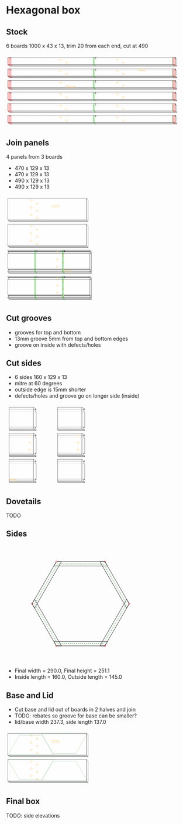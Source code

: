 # Hexagonal box
## Stock
6 boards 1000 x 43 x 13, trim 20 from each end, cut at 490

<svg width="1100" viewBox="0 0 1100 437.19238815542514" xmlns="http://www.w3.org/2000/svg">
<polygon fill="none" stroke-width="1" stroke-dasharray="2" stroke="gray" points="19.19238815542512,29.192388155425117 1019.1923881554251,29.192388155425117 1010.0,20.0 10.0,20.0" />
<polygon fill="none" stroke-width="1" stroke-dasharray="2" stroke="gray" points="19.19238815542512,29.192388155425117 19.19238815542512,72.19238815542512 1019.1923881554251,72.19238815542512 1019.1923881554251,29.192388155425117" />
<polygon fill="none" stroke-width="1" stroke-dasharray="2" stroke="gray" points="10.0,20.0 10.0,63.0 19.19238815542512,72.19238815542512 19.19238815542512,29.192388155425117" />
<polygon fill="rgba(192,192,192,0.75)" stroke-width="1" stroke-dasharray="" stroke="black" points="10.0,63.0 1010.0,63.0 1019.1923881554251,72.19238815542512 19.19238815542512,72.19238815542512" />
<polygon fill="rgba(255,255,255,0.75)" stroke-width="1" stroke-dasharray="" stroke="black" points="1019.1923881554251,29.192388155425117 1019.1923881554251,72.19238815542512 1010.0,63.0 1010.0,20.0" />
<polygon fill="rgba(255,255,255,0.75)" stroke-width="1" stroke-dasharray="" stroke="black" points="10.0,20.0 1010.0,20.0 1010.0,63.0 10.0,63.0" />
<circle cx="325" cy="32" r="5" stroke="orange" fill="white" stroke-width="1" />
<circle cx="360" cy="51" r="5" stroke="orange" fill="white" stroke-width="1" />
<circle cx="665" cy="32" r="5" stroke="orange" fill="white" stroke-width="1" />
<circle cx="700" cy="51" r="5" stroke="orange" fill="white" stroke-width="1" />
<polygon fill="rgba(255,0,0,0.25)" stroke-width="1" stroke-dasharray="" stroke="rgba(255,0,0,0.25)" points="10.0,20.0 31.0,20.0 31.0,63.0 40.19238815542512,72.19238815542512 19.19238815542512,72.19238815542512 10.0,63.0" />
<text style="" text-anchor="left" x="20" y="30" fill="black">1</text>
<polygon fill="rgba(0,255,0,0.25)" stroke-width="1" stroke-dasharray="" stroke="green" points="520.0,20.0 526.0,20.0 526.0,63.0 535.1923881554251,72.19238815542512 529.1923881554251,72.19238815542512 520.0,63.0" />
<text style="" text-anchor="left" x="530" y="30" fill="black">2</text>
<polygon fill="rgba(0,255,0,0.25)" stroke-width="1" stroke-dasharray="" stroke="green" points="995.0,20.0 996.0,20.0 996.0,63.0 1005.1923881554251,72.19238815542512 1004.1923881554251,72.19238815542512 995.0,63.0" />
<text style="" text-anchor="left" x="1005" y="30" fill="black">3</text>
<polygon fill="rgba(255,0,0,0.25)" stroke-width="1" stroke-dasharray="" stroke="rgba(255,0,0,0.25)" points="995.0,20.0 1011.0,20.0 1011.0,63.0 1020.1923881554251,72.19238815542512 1004.1923881554251,72.19238815542512 995.0,63.0" />
<polygon fill="none" stroke-width="1" stroke-dasharray="2" stroke="gray" points="19.19238815542512,98.19238815542512 1019.1923881554251,98.19238815542512 1010.0,89.0 10.0,89.0" />
<polygon fill="none" stroke-width="1" stroke-dasharray="2" stroke="gray" points="19.19238815542512,98.19238815542512 19.19238815542512,141.1923881554251 1019.1923881554251,141.1923881554251 1019.1923881554251,98.19238815542512" />
<polygon fill="none" stroke-width="1" stroke-dasharray="2" stroke="gray" points="10.0,89.0 10.0,132.0 19.19238815542512,141.1923881554251 19.19238815542512,98.19238815542512" />
<polygon fill="rgba(192,192,192,0.75)" stroke-width="1" stroke-dasharray="" stroke="black" points="10.0,132.0 1010.0,132.0 1019.1923881554251,141.1923881554251 19.19238815542512,141.1923881554251" />
<polygon fill="rgba(255,255,255,0.75)" stroke-width="1" stroke-dasharray="" stroke="black" points="1019.1923881554251,98.19238815542512 1019.1923881554251,141.1923881554251 1010.0,132.0 1010.0,89.0" />
<polygon fill="rgba(255,255,255,0.75)" stroke-width="1" stroke-dasharray="" stroke="black" points="10.0,89.0 1010.0,89.0 1010.0,132.0 10.0,132.0" />
<rect x="790" y="89" width="40" height="10" style="fill: none; stroke: orange; stroke-width: 1;" />
<circle cx="325" cy="101" r="5" stroke="orange" fill="white" stroke-width="1" />
<circle cx="360" cy="120" r="5" stroke="orange" fill="white" stroke-width="1" />
<circle cx="665" cy="101" r="5" stroke="orange" fill="white" stroke-width="1" />
<circle cx="700" cy="120" r="5" stroke="orange" fill="white" stroke-width="1" />
<polygon fill="rgba(255,0,0,0.25)" stroke-width="1" stroke-dasharray="" stroke="rgba(255,0,0,0.25)" points="10.0,89.0 31.0,89.0 31.0,132.0 40.19238815542512,141.1923881554251 19.19238815542512,141.1923881554251 10.0,132.0" />
<text style="" text-anchor="left" x="20" y="99" fill="black">1</text>
<polygon fill="rgba(0,255,0,0.25)" stroke-width="1" stroke-dasharray="" stroke="green" points="520.0,89.0 526.0,89.0 526.0,132.0 535.1923881554251,141.1923881554251 529.1923881554251,141.1923881554251 520.0,132.0" />
<text style="" text-anchor="left" x="530" y="99" fill="black">2</text>
<polygon fill="rgba(0,255,0,0.25)" stroke-width="1" stroke-dasharray="" stroke="green" points="995.0,89.0 996.0,89.0 996.0,132.0 1005.1923881554251,141.1923881554251 1004.1923881554251,141.1923881554251 995.0,132.0" />
<text style="" text-anchor="left" x="1005" y="99" fill="black">3</text>
<polygon fill="rgba(255,0,0,0.25)" stroke-width="1" stroke-dasharray="" stroke="rgba(255,0,0,0.25)" points="995.0,89.0 1011.0,89.0 1011.0,132.0 1020.1923881554251,141.1923881554251 1004.1923881554251,141.1923881554251 995.0,132.0" />
<polygon fill="none" stroke-width="1" stroke-dasharray="2" stroke="gray" points="19.19238815542512,167.1923881554251 1019.1923881554251,167.1923881554251 1010.0,158.0 10.0,158.0" />
<polygon fill="none" stroke-width="1" stroke-dasharray="2" stroke="gray" points="19.19238815542512,167.1923881554251 19.19238815542512,210.1923881554251 1019.1923881554251,210.1923881554251 1019.1923881554251,167.1923881554251" />
<polygon fill="none" stroke-width="1" stroke-dasharray="2" stroke="gray" points="10.0,158.0 10.0,201.0 19.19238815542512,210.1923881554251 19.19238815542512,167.1923881554251" />
<polygon fill="rgba(192,192,192,0.75)" stroke-width="1" stroke-dasharray="" stroke="black" points="10.0,201.0 1010.0,201.0 1019.1923881554251,210.1923881554251 19.19238815542512,210.1923881554251" />
<polygon fill="rgba(255,255,255,0.75)" stroke-width="1" stroke-dasharray="" stroke="black" points="1019.1923881554251,167.1923881554251 1019.1923881554251,210.1923881554251 1010.0,201.0 1010.0,158.0" />
<polygon fill="rgba(255,255,255,0.75)" stroke-width="1" stroke-dasharray="" stroke="black" points="10.0,158.0 1010.0,158.0 1010.0,201.0 10.0,201.0" />
<rect x="370" y="191" width="40" height="10" style="fill: none; stroke: orange; stroke-width: 1;" />
<circle cx="325" cy="170" r="5" stroke="orange" fill="white" stroke-width="1" />
<circle cx="360" cy="189" r="5" stroke="orange" fill="white" stroke-width="1" />
<circle cx="665" cy="170" r="5" stroke="orange" fill="white" stroke-width="1" />
<circle cx="700" cy="189" r="5" stroke="orange" fill="white" stroke-width="1" />
<polygon fill="rgba(255,0,0,0.25)" stroke-width="1" stroke-dasharray="" stroke="rgba(255,0,0,0.25)" points="10.0,158.0 31.0,158.0 31.0,201.0 40.19238815542512,210.1923881554251 19.19238815542512,210.1923881554251 10.0,201.0" />
<text style="" text-anchor="left" x="20" y="168" fill="black">1</text>
<polygon fill="rgba(0,255,0,0.25)" stroke-width="1" stroke-dasharray="" stroke="green" points="520.0,158.0 526.0,158.0 526.0,201.0 535.1923881554251,210.1923881554251 529.1923881554251,210.1923881554251 520.0,201.0" />
<text style="" text-anchor="left" x="530" y="168" fill="black">2</text>
<polygon fill="rgba(0,255,0,0.25)" stroke-width="1" stroke-dasharray="" stroke="green" points="995.0,158.0 996.0,158.0 996.0,201.0 1005.1923881554251,210.1923881554251 1004.1923881554251,210.1923881554251 995.0,201.0" />
<text style="" text-anchor="left" x="1005" y="168" fill="black">3</text>
<polygon fill="rgba(255,0,0,0.25)" stroke-width="1" stroke-dasharray="" stroke="rgba(255,0,0,0.25)" points="995.0,158.0 1011.0,158.0 1011.0,201.0 1020.1923881554251,210.1923881554251 1004.1923881554251,210.1923881554251 995.0,201.0" />
<polygon fill="none" stroke-width="1" stroke-dasharray="2" stroke="gray" points="19.19238815542512,236.1923881554251 1019.1923881554251,236.1923881554251 1010.0,227.0 10.0,227.0" />
<polygon fill="none" stroke-width="1" stroke-dasharray="2" stroke="gray" points="19.19238815542512,236.1923881554251 19.19238815542512,279.19238815542514 1019.1923881554251,279.19238815542514 1019.1923881554251,236.1923881554251" />
<polygon fill="none" stroke-width="1" stroke-dasharray="2" stroke="gray" points="10.0,227.0 10.0,270.0 19.19238815542512,279.19238815542514 19.19238815542512,236.1923881554251" />
<polygon fill="rgba(192,192,192,0.75)" stroke-width="1" stroke-dasharray="" stroke="black" points="10.0,270.0 1010.0,270.0 1019.1923881554251,279.19238815542514 19.19238815542512,279.19238815542514" />
<polygon fill="rgba(255,255,255,0.75)" stroke-width="1" stroke-dasharray="" stroke="black" points="1019.1923881554251,236.1923881554251 1019.1923881554251,279.19238815542514 1010.0,270.0 1010.0,227.0" />
<polygon fill="rgba(255,255,255,0.75)" stroke-width="1" stroke-dasharray="" stroke="black" points="10.0,227.0 1010.0,227.0 1010.0,270.0 10.0,270.0" />
<circle cx="325" cy="239" r="5" stroke="orange" fill="white" stroke-width="1" />
<circle cx="360" cy="258" r="5" stroke="orange" fill="white" stroke-width="1" />
<circle cx="665" cy="239" r="5" stroke="orange" fill="white" stroke-width="1" />
<circle cx="700" cy="258" r="5" stroke="orange" fill="white" stroke-width="1" />
<polygon fill="rgba(255,0,0,0.25)" stroke-width="1" stroke-dasharray="" stroke="rgba(255,0,0,0.25)" points="10.0,227.0 31.0,227.0 31.0,270.0 40.19238815542512,279.19238815542514 19.19238815542512,279.19238815542514 10.0,270.0" />
<text style="" text-anchor="left" x="20" y="237" fill="black">1</text>
<polygon fill="rgba(0,255,0,0.25)" stroke-width="1" stroke-dasharray="" stroke="green" points="520.0,227.0 526.0,227.0 526.0,270.0 535.1923881554251,279.19238815542514 529.1923881554251,279.19238815542514 520.0,270.0" />
<text style="" text-anchor="left" x="530" y="237" fill="black">2</text>
<polygon fill="rgba(0,255,0,0.25)" stroke-width="1" stroke-dasharray="" stroke="green" points="995.0,227.0 996.0,227.0 996.0,270.0 1005.1923881554251,279.19238815542514 1004.1923881554251,279.19238815542514 995.0,270.0" />
<text style="" text-anchor="left" x="1005" y="237" fill="black">3</text>
<polygon fill="rgba(255,0,0,0.25)" stroke-width="1" stroke-dasharray="" stroke="rgba(255,0,0,0.25)" points="995.0,227.0 1011.0,227.0 1011.0,270.0 1020.1923881554251,279.19238815542514 1004.1923881554251,279.19238815542514 995.0,270.0" />
<polygon fill="none" stroke-width="1" stroke-dasharray="2" stroke="gray" points="19.19238815542512,305.19238815542514 1019.1923881554251,305.19238815542514 1010.0,296.0 10.0,296.0" />
<polygon fill="none" stroke-width="1" stroke-dasharray="2" stroke="gray" points="19.19238815542512,305.19238815542514 19.19238815542512,348.19238815542514 1019.1923881554251,348.19238815542514 1019.1923881554251,305.19238815542514" />
<polygon fill="none" stroke-width="1" stroke-dasharray="2" stroke="gray" points="10.0,296.0 10.0,339.0 19.19238815542512,348.19238815542514 19.19238815542512,305.19238815542514" />
<polygon fill="rgba(192,192,192,0.75)" stroke-width="1" stroke-dasharray="" stroke="black" points="10.0,339.0 1010.0,339.0 1019.1923881554251,348.19238815542514 19.19238815542512,348.19238815542514" />
<polygon fill="rgba(255,255,255,0.75)" stroke-width="1" stroke-dasharray="" stroke="black" points="1019.1923881554251,305.19238815542514 1019.1923881554251,348.19238815542514 1010.0,339.0 1010.0,296.0" />
<polygon fill="rgba(255,255,255,0.75)" stroke-width="1" stroke-dasharray="" stroke="black" points="10.0,296.0 1010.0,296.0 1010.0,339.0 10.0,339.0" />
<circle cx="325" cy="308" r="5" stroke="orange" fill="white" stroke-width="1" />
<circle cx="360" cy="327" r="5" stroke="orange" fill="white" stroke-width="1" />
<circle cx="665" cy="308" r="5" stroke="orange" fill="white" stroke-width="1" />
<circle cx="700" cy="327" r="5" stroke="orange" fill="white" stroke-width="1" />
<polygon fill="rgba(255,0,0,0.25)" stroke-width="1" stroke-dasharray="" stroke="rgba(255,0,0,0.25)" points="10.0,296.0 31.0,296.0 31.0,339.0 40.19238815542512,348.19238815542514 19.19238815542512,348.19238815542514 10.0,339.0" />
<text style="" text-anchor="left" x="20" y="306" fill="black">1</text>
<polygon fill="rgba(0,255,0,0.25)" stroke-width="1" stroke-dasharray="" stroke="green" points="520.0,296.0 526.0,296.0 526.0,339.0 535.1923881554251,348.19238815542514 529.1923881554251,348.19238815542514 520.0,339.0" />
<text style="" text-anchor="left" x="530" y="306" fill="black">2</text>
<polygon fill="rgba(0,255,0,0.25)" stroke-width="1" stroke-dasharray="" stroke="green" points="995.0,296.0 996.0,296.0 996.0,339.0 1005.1923881554251,348.19238815542514 1004.1923881554251,348.19238815542514 995.0,339.0" />
<text style="" text-anchor="left" x="1005" y="306" fill="black">3</text>
<polygon fill="rgba(255,0,0,0.25)" stroke-width="1" stroke-dasharray="" stroke="rgba(255,0,0,0.25)" points="995.0,296.0 1011.0,296.0 1011.0,339.0 1020.1923881554251,348.19238815542514 1004.1923881554251,348.19238815542514 995.0,339.0" />
<polygon fill="none" stroke-width="1" stroke-dasharray="2" stroke="gray" points="19.19238815542512,374.19238815542514 1019.1923881554251,374.19238815542514 1010.0,365.0 10.0,365.0" />
<polygon fill="none" stroke-width="1" stroke-dasharray="2" stroke="gray" points="19.19238815542512,374.19238815542514 19.19238815542512,417.19238815542514 1019.1923881554251,417.19238815542514 1019.1923881554251,374.19238815542514" />
<polygon fill="none" stroke-width="1" stroke-dasharray="2" stroke="gray" points="10.0,365.0 10.0,408.0 19.19238815542512,417.19238815542514 19.19238815542512,374.19238815542514" />
<polygon fill="rgba(192,192,192,0.75)" stroke-width="1" stroke-dasharray="" stroke="black" points="10.0,408.0 1010.0,408.0 1019.1923881554251,417.19238815542514 19.19238815542512,417.19238815542514" />
<polygon fill="rgba(255,255,255,0.75)" stroke-width="1" stroke-dasharray="" stroke="black" points="1019.1923881554251,374.19238815542514 1019.1923881554251,417.19238815542514 1010.0,408.0 1010.0,365.0" />
<polygon fill="rgba(255,255,255,0.75)" stroke-width="1" stroke-dasharray="" stroke="black" points="10.0,365.0 1010.0,365.0 1010.0,408.0 10.0,408.0" />
<circle cx="325" cy="377" r="5" stroke="orange" fill="white" stroke-width="1" />
<circle cx="360" cy="396" r="5" stroke="orange" fill="white" stroke-width="1" />
<circle cx="665" cy="377" r="5" stroke="orange" fill="white" stroke-width="1" />
<circle cx="700" cy="396" r="5" stroke="orange" fill="white" stroke-width="1" />
<polygon fill="rgba(255,0,0,0.25)" stroke-width="1" stroke-dasharray="" stroke="rgba(255,0,0,0.25)" points="10.0,365.0 31.0,365.0 31.0,408.0 40.19238815542512,417.19238815542514 19.19238815542512,417.19238815542514 10.0,408.0" />
<text style="" text-anchor="left" x="20" y="375" fill="black">1</text>
<polygon fill="rgba(0,255,0,0.25)" stroke-width="1" stroke-dasharray="" stroke="green" points="520.0,365.0 526.0,365.0 526.0,408.0 535.1923881554251,417.19238815542514 529.1923881554251,417.19238815542514 520.0,408.0" />
<text style="" text-anchor="left" x="530" y="375" fill="black">2</text>
<polygon fill="rgba(0,255,0,0.25)" stroke-width="1" stroke-dasharray="" stroke="green" points="995.0,365.0 996.0,365.0 996.0,408.0 1005.1923881554251,417.19238815542514 1004.1923881554251,417.19238815542514 995.0,408.0" />
<text style="" text-anchor="left" x="1005" y="375" fill="black">3</text>
<polygon fill="rgba(255,0,0,0.25)" stroke-width="1" stroke-dasharray="" stroke="rgba(255,0,0,0.25)" points="995.0,365.0 1011.0,365.0 1011.0,408.0 1020.1923881554251,417.19238815542514 1004.1923881554251,417.19238815542514 995.0,408.0" />
</svg>


## Join panels
4 panels from 3 boards
- 470 x 129 x 13
- 470 x 129 x 13
- 490 x 129 x 13
- 490 x 129 x 13

<svg width="2200" viewBox="0 0 1100 643.1923881554251" xmlns="http://www.w3.org/2000/svg">
<polygon fill="none" stroke-width="1" stroke-dasharray="2" stroke="gray" points="19.19238815542512,29.192388155425117 489.19238815542514,29.192388155425117 480.0,20.0 10.0,20.0" />
<polygon fill="none" stroke-width="1" stroke-dasharray="2" stroke="gray" points="19.19238815542512,29.192388155425117 19.19238815542512,158.1923881554251 489.19238815542514,158.1923881554251 489.19238815542514,29.192388155425117" />
<polygon fill="none" stroke-width="1" stroke-dasharray="2" stroke="gray" points="10.0,20.0 10.0,149.0 19.19238815542512,158.1923881554251 19.19238815542512,29.192388155425117" />
<polygon fill="rgba(192,192,192,0.75)" stroke-width="1" stroke-dasharray="" stroke="black" points="10.0,149.0 480.0,149.0 489.19238815542514,158.1923881554251 19.19238815542512,158.1923881554251" />
<polygon fill="rgba(255,255,255,0.75)" stroke-width="1" stroke-dasharray="" stroke="black" points="489.19238815542514,29.192388155425117 489.19238815542514,158.1923881554251 480.0,149.0 480.0,20.0" />
<polygon fill="rgba(255,255,255,0.75)" stroke-width="1" stroke-dasharray="" stroke="black" points="10.0,20.0 480.0,20.0 480.0,149.0 10.0,149.0" />
<circle cx="150" cy="32.0" r="5" stroke="orange" fill="white" stroke-width="1" />
<circle cx="185" cy="51.0" r="5" stroke="orange" fill="white" stroke-width="1" />
<rect x="275" y="63.0" width="40" height="10.0" style="fill: none; stroke: orange; stroke-width: 1;" />
<circle cx="150" cy="75.0" r="5" stroke="orange" fill="white" stroke-width="1" />
<circle cx="185" cy="94.0" r="5" stroke="orange" fill="white" stroke-width="1" />
<circle cx="150" cy="118.0" r="5" stroke="orange" fill="white" stroke-width="1" />
<circle cx="185" cy="137.0" r="5" stroke="orange" fill="white" stroke-width="1" />
<polygon fill="none" stroke-width="1" stroke-dasharray="2" stroke="gray" points="19.19238815542512,184.1923881554251 489.19238815542514,184.1923881554251 480.0,175.0 10.0,175.0" />
<polygon fill="none" stroke-width="1" stroke-dasharray="2" stroke="gray" points="19.19238815542512,184.1923881554251 19.19238815542512,313.19238815542514 489.19238815542514,313.19238815542514 489.19238815542514,184.1923881554251" />
<polygon fill="none" stroke-width="1" stroke-dasharray="2" stroke="gray" points="10.0,175.0 10.0,304.0 19.19238815542512,313.19238815542514 19.19238815542512,184.1923881554251" />
<polygon fill="rgba(192,192,192,0.75)" stroke-width="1" stroke-dasharray="" stroke="black" points="10.0,304.0 480.0,304.0 489.19238815542514,313.19238815542514 19.19238815542512,313.19238815542514" />
<polygon fill="rgba(255,255,255,0.75)" stroke-width="1" stroke-dasharray="" stroke="black" points="489.19238815542514,184.1923881554251 489.19238815542514,313.19238815542514 480.0,304.0 480.0,175.0" />
<polygon fill="rgba(255,255,255,0.75)" stroke-width="1" stroke-dasharray="" stroke="black" points="10.0,175.0 480.0,175.0 480.0,304.0 10.0,304.0" />
<circle cx="150" cy="187.0" r="5" stroke="orange" fill="white" stroke-width="1" />
<circle cx="185" cy="206.0" r="5" stroke="orange" fill="white" stroke-width="1" />
<circle cx="150" cy="230.0" r="5" stroke="orange" fill="white" stroke-width="1" />
<circle cx="185" cy="249.0" r="5" stroke="orange" fill="white" stroke-width="1" />
<circle cx="150" cy="273.0" r="5" stroke="orange" fill="white" stroke-width="1" />
<circle cx="185" cy="292.0" r="5" stroke="orange" fill="white" stroke-width="1" />
<polygon fill="none" stroke-width="1" stroke-dasharray="2" stroke="gray" points="19.19238815542512,339.19238815542514 509.19238815542514,339.19238815542514 500.0,330.0 10.0,330.0" />
<polygon fill="none" stroke-width="1" stroke-dasharray="2" stroke="gray" points="19.19238815542512,339.19238815542514 19.19238815542512,468.19238815542514 509.19238815542514,468.19238815542514 509.19238815542514,339.19238815542514" />
<polygon fill="none" stroke-width="1" stroke-dasharray="2" stroke="gray" points="10.0,330.0 10.0,335.0 13.535533905932738,338.5355339059327 13.535533905932738,351.5355339059327 10.0,348.0 10.0,441.0 13.535533905932738,444.5355339059327 13.535533905932738,457.5355339059327 10.0,454.0 10.0,459.0 19.19238815542512,468.19238815542514 19.19238815542512,339.19238815542514" />
<polygon fill="rgba(255,255,255,0.75)" stroke-width="1" stroke-dasharray="" stroke="black" points="13.535533905932738,444.5355339059327 503.53553390593277,444.5355339059327 503.53553390593277,457.5355339059327 13.535533905932738,457.5355339059327" />
<polygon fill="rgba(255,255,255,0.75)" stroke-width="1" stroke-dasharray="" stroke="black" points="13.535533905932738,338.5355339059327 503.53553390593277,338.5355339059327 503.53553390593277,351.5355339059327 13.535533905932738,351.5355339059327" />
<polygon fill="none" stroke-width="1" stroke-dasharray="2" stroke="gray" points="13.535533905932738,351.5355339059327 503.53553390593277,351.5355339059327 500.0,348.0 10.0,348.0" />
<polygon fill="none" stroke-width="1" stroke-dasharray="2" stroke="gray" points="13.535533905932738,457.5355339059327 503.53553390593277,457.5355339059327 500.0,454.0 10.0,454.0" />
<polygon fill="rgba(192,192,192,0.75)" stroke-width="1" stroke-dasharray="" stroke="black" points="10.0,335.0 500.0,335.0 503.53553390593277,338.5355339059327 13.535533905932738,338.5355339059327" />
<polygon fill="rgba(192,192,192,0.75)" stroke-width="1" stroke-dasharray="" stroke="black" points="10.0,441.0 500.0,441.0 503.53553390593277,444.5355339059327 13.535533905932738,444.5355339059327" />
<polygon fill="rgba(192,192,192,0.75)" stroke-width="1" stroke-dasharray="" stroke="black" points="10.0,459.0 500.0,459.0 509.19238815542514,468.19238815542514 19.19238815542512,468.19238815542514" />
<polygon fill="rgba(255,255,255,0.75)" stroke-width="1" stroke-dasharray="" stroke="black" points="509.19238815542514,339.19238815542514 509.19238815542514,468.19238815542514 500.0,459.0 500.0,454.0 503.53553390593277,457.5355339059327 503.53553390593277,444.5355339059327 500.0,441.0 500.0,348.0 503.53553390593277,351.5355339059327 503.53553390593277,338.5355339059327 500.0,335.0 500.0,330.0" />
<polygon fill="rgba(255,255,255,0.75)" stroke-width="1" stroke-dasharray="" stroke="black" points="10.0,454.0 500.0,454.0 500.0,459.0 10.0,459.0" />
<polygon fill="rgba(255,255,255,0.75)" stroke-width="1" stroke-dasharray="" stroke="black" points="10.0,348.0 500.0,348.0 500.0,441.0 10.0,441.0" />
<polygon fill="rgba(255,255,255,0.75)" stroke-width="1" stroke-dasharray="" stroke="black" points="10.0,330.0 500.0,330.0 500.0,335.0 10.0,335.0" />
<circle cx="305" cy="342.0" r="5" stroke="orange" fill="white" stroke-width="1" />
<circle cx="340" cy="361.0" r="5" stroke="orange" fill="white" stroke-width="1" />
<circle cx="305" cy="385.0" r="5" stroke="orange" fill="white" stroke-width="1" />
<circle cx="340" cy="404.0" r="5" stroke="orange" fill="white" stroke-width="1" />
<rect x="350" y="449.0" width="40" height="10.0" style="fill: none; stroke: orange; stroke-width: 1;" />
<circle cx="305" cy="428.0" r="5" stroke="orange" fill="white" stroke-width="1" />
<circle cx="340" cy="447.0" r="5" stroke="orange" fill="white" stroke-width="1" />
<polygon fill="rgba(0,255,0,0.25)" stroke-width="1" stroke-dasharray="" stroke="green" points="170.0,330.0 176.0,330.0 176.0,459.0 185.1923881554251,468.19238815542514 179.1923881554251,468.19238815542514 170.0,459.0" />
<text style="" text-anchor="left" x="180" y="340" fill="black">1</text>
<polygon fill="rgba(0,255,0,0.25)" stroke-width="1" stroke-dasharray="" stroke="green" points="335.0,330.0 341.0,330.0 341.0,459.0 350.19238815542514,468.19238815542514 344.19238815542514,468.19238815542514 335.0,459.0" />
<text style="" text-anchor="left" x="345" y="340" fill="black">2</text>
<polygon fill="none" stroke-width="1" stroke-dasharray="2" stroke="gray" points="19.19238815542512,494.19238815542514 509.19238815542514,494.19238815542514 500.0,485.0 10.0,485.0" />
<polygon fill="none" stroke-width="1" stroke-dasharray="2" stroke="gray" points="19.19238815542512,494.19238815542514 19.19238815542512,623.1923881554251 509.19238815542514,623.1923881554251 509.19238815542514,494.19238815542514" />
<polygon fill="none" stroke-width="1" stroke-dasharray="2" stroke="gray" points="10.0,485.0 10.0,490.0 13.535533905932738,493.5355339059327 13.535533905932738,506.5355339059327 10.0,503.0 10.0,596.0 13.535533905932738,599.5355339059328 13.535533905932738,612.5355339059328 10.0,609.0 10.0,614.0 19.19238815542512,623.1923881554251 19.19238815542512,494.19238815542514" />
<polygon fill="rgba(255,255,255,0.75)" stroke-width="1" stroke-dasharray="" stroke="black" points="13.535533905932738,599.5355339059328 503.53553390593277,599.5355339059328 503.53553390593277,612.5355339059328 13.535533905932738,612.5355339059328" />
<polygon fill="rgba(255,255,255,0.75)" stroke-width="1" stroke-dasharray="" stroke="black" points="13.535533905932738,493.5355339059327 503.53553390593277,493.5355339059327 503.53553390593277,506.5355339059327 13.535533905932738,506.5355339059327" />
<polygon fill="none" stroke-width="1" stroke-dasharray="2" stroke="gray" points="13.535533905932738,506.5355339059327 503.53553390593277,506.5355339059327 500.0,503.0 10.0,503.0" />
<polygon fill="none" stroke-width="1" stroke-dasharray="2" stroke="gray" points="13.535533905932738,612.5355339059328 503.53553390593277,612.5355339059328 500.0,609.0 10.0,609.0" />
<polygon fill="rgba(192,192,192,0.75)" stroke-width="1" stroke-dasharray="" stroke="black" points="10.0,490.0 500.0,490.0 503.53553390593277,493.5355339059327 13.535533905932738,493.5355339059327" />
<polygon fill="rgba(192,192,192,0.75)" stroke-width="1" stroke-dasharray="" stroke="black" points="10.0,596.0 500.0,596.0 503.53553390593277,599.5355339059328 13.535533905932738,599.5355339059328" />
<polygon fill="rgba(192,192,192,0.75)" stroke-width="1" stroke-dasharray="" stroke="black" points="10.0,614.0 500.0,614.0 509.19238815542514,623.1923881554251 19.19238815542512,623.1923881554251" />
<polygon fill="rgba(255,255,255,0.75)" stroke-width="1" stroke-dasharray="" stroke="black" points="509.19238815542514,494.19238815542514 509.19238815542514,623.1923881554251 500.0,614.0 500.0,609.0 503.53553390593277,612.5355339059328 503.53553390593277,599.5355339059328 500.0,596.0 500.0,503.0 503.53553390593277,506.5355339059327 503.53553390593277,493.5355339059327 500.0,490.0 500.0,485.0" />
<polygon fill="rgba(255,255,255,0.75)" stroke-width="1" stroke-dasharray="" stroke="black" points="10.0,609.0 500.0,609.0 500.0,614.0 10.0,614.0" />
<polygon fill="rgba(255,255,255,0.75)" stroke-width="1" stroke-dasharray="" stroke="black" points="10.0,503.0 500.0,503.0 500.0,596.0 10.0,596.0" />
<polygon fill="rgba(255,255,255,0.75)" stroke-width="1" stroke-dasharray="" stroke="black" points="10.0,485.0 500.0,485.0 500.0,490.0 10.0,490.0" />
<circle cx="305" cy="497.0" r="5" stroke="orange" fill="white" stroke-width="1" />
<circle cx="340" cy="516.0" r="5" stroke="orange" fill="white" stroke-width="1" />
<circle cx="305" cy="540.0" r="5" stroke="orange" fill="white" stroke-width="1" />
<circle cx="340" cy="559.0" r="5" stroke="orange" fill="white" stroke-width="1" />
<circle cx="305" cy="583.0" r="5" stroke="orange" fill="white" stroke-width="1" />
<circle cx="340" cy="602.0" r="5" stroke="orange" fill="white" stroke-width="1" />
<polygon fill="rgba(0,255,0,0.25)" stroke-width="1" stroke-dasharray="" stroke="green" points="170.0,485.0 176.0,485.0 176.0,614.0 185.1923881554251,623.1923881554251 179.1923881554251,623.1923881554251 170.0,614.0" />
<text style="" text-anchor="left" x="180" y="495" fill="black">1</text>
<polygon fill="rgba(0,255,0,0.25)" stroke-width="1" stroke-dasharray="" stroke="green" points="335.0,485.0 341.0,485.0 341.0,614.0 350.19238815542514,623.1923881554251 344.19238815542514,623.1923881554251 335.0,614.0" />
<text style="" text-anchor="left" x="345" y="495" fill="black">2</text>
</svg>


## Cut grooves
- grooves for top and bottom
- 13mm groove 5mm from top and bottom edges
- groove on inside with defects/holes
## Cut sides
- 6 sides 160 x 129 x 13
- mitre at 60 degrees
- outside edge is 15mm shorter
- defects/holes and groove go on longer side (inside)

<svg width="2200" viewBox="0 0 1100 488.19238815542514" xmlns="http://www.w3.org/2000/svg">
<polygon fill="none" stroke-width="1" stroke-dasharray="2" stroke="gray" points="19.19238815542512,29.192388155425117 179.1923881554251,29.192388155425117 162.49444650053488,20.0 17.505553499465137,20.0" />
<polygon fill="none" stroke-width="1" stroke-dasharray="2" stroke="gray" points="19.19238815542512,153.1923881554251 19.19238815542512,158.1923881554251 179.1923881554251,158.1923881554251 179.1923881554251,153.1923881554251" />
<polygon fill="none" stroke-width="1" stroke-dasharray="2" stroke="gray" points="19.19238815542512,47.19238815542512 19.19238815542512,140.1923881554251 179.1923881554251,140.1923881554251 179.1923881554251,47.19238815542512" />
<polygon fill="none" stroke-width="1" stroke-dasharray="2" stroke="gray" points="19.19238815542512,29.192388155425117 19.19238815542512,34.19238815542512 179.1923881554251,34.19238815542512 179.1923881554251,29.192388155425117" />
<polygon fill="none" stroke-width="1" stroke-dasharray="2" stroke="gray" points="17.505553499465137,20.0 17.505553499465137,149.0 19.19238815542512,158.1923881554251 19.19238815542512,153.1923881554251 18.54360559544051,149.65685424949237 18.54360559544051,136.65685424949237 19.19238815542512,140.1923881554251 19.19238815542512,47.19238815542512 18.54360559544051,43.65685424949238 18.54360559544051,30.65685424949238 19.19238815542512,34.19238815542512 19.19238815542512,29.192388155425117" />
<polygon fill="none" stroke-width="1" stroke-dasharray="2" stroke="gray" points="19.19238815542512,47.19238815542512 179.1923881554251,47.19238815542512 172.77010290354426,43.65685424949238 18.54360559544051,43.65685424949238" />
<polygon fill="none" stroke-width="1" stroke-dasharray="2" stroke="gray" points="19.19238815542512,153.1923881554251 179.1923881554251,153.1923881554251 172.77010290354426,149.65685424949237 18.54360559544051,149.65685424949237" />
<polygon fill="rgba(192,192,192,0.75)" stroke-width="1" stroke-dasharray="" stroke="black" points="18.54360559544051,30.65685424949238 172.77010290354426,30.65685424949238 179.1923881554251,34.19238815542512 19.19238815542512,34.19238815542512" />
<polygon fill="rgba(192,192,192,0.75)" stroke-width="1" stroke-dasharray="" stroke="black" points="18.54360559544051,136.65685424949237 172.77010290354426,136.65685424949237 179.1923881554251,140.1923881554251 19.19238815542512,140.1923881554251" />
<polygon fill="none" stroke-width="1" stroke-dasharray="2" stroke="gray" points="18.54360559544051,136.65685424949237 18.54360559544051,149.65685424949237 172.77010290354426,149.65685424949237 172.77010290354426,136.65685424949237" />
<polygon fill="none" stroke-width="1" stroke-dasharray="2" stroke="gray" points="18.54360559544051,30.65685424949238 18.54360559544051,43.65685424949238 172.77010290354426,43.65685424949238 172.77010290354426,30.65685424949238" />
<polygon fill="rgba(192,192,192,0.75)" stroke-width="1" stroke-dasharray="" stroke="black" points="17.505553499465137,149.0 162.49444650053488,149.0 179.1923881554251,158.1923881554251 19.19238815542512,158.1923881554251" />
<polygon fill="rgba(255,255,255,0.75)" stroke-width="1" stroke-dasharray="" stroke="black" points="179.1923881554251,29.192388155425117 179.1923881554251,34.19238815542512 172.77010290354426,30.65685424949238 172.77010290354426,43.65685424949238 179.1923881554251,47.19238815542512 179.1923881554251,140.1923881554251 172.77010290354426,136.65685424949237 172.77010290354426,149.65685424949237 179.1923881554251,153.1923881554251 179.1923881554251,158.1923881554251 162.49444650053488,149.0 162.49444650053488,20.0" />
<polygon fill="rgba(255,255,255,0.75)" stroke-width="1" stroke-dasharray="" stroke="black" points="17.505553499465137,20.0 162.49444650053488,20.0 162.49444650053488,149.0 17.505553499465137,149.0" />
<polygon fill="none" stroke-width="1" stroke-dasharray="2" stroke="gray" points="19.19238815542512,184.1923881554251 179.1923881554251,184.1923881554251 162.49444650053488,175.0 17.505553499465137,175.0" />
<polygon fill="none" stroke-width="1" stroke-dasharray="2" stroke="gray" points="19.19238815542512,308.19238815542514 19.19238815542512,313.19238815542514 179.1923881554251,313.19238815542514 179.1923881554251,308.19238815542514" />
<polygon fill="none" stroke-width="1" stroke-dasharray="2" stroke="gray" points="19.19238815542512,202.1923881554251 19.19238815542512,295.19238815542514 179.1923881554251,295.19238815542514 179.1923881554251,202.1923881554251" />
<polygon fill="none" stroke-width="1" stroke-dasharray="2" stroke="gray" points="19.19238815542512,184.1923881554251 19.19238815542512,189.1923881554251 179.1923881554251,189.1923881554251 179.1923881554251,184.1923881554251" />
<polygon fill="none" stroke-width="1" stroke-dasharray="2" stroke="gray" points="17.505553499465137,175.0 17.505553499465137,304.0 19.19238815542512,313.19238815542514 19.19238815542512,308.19238815542514 18.54360559544051,304.65685424949237 18.54360559544051,291.65685424949237 19.19238815542512,295.19238815542514 19.19238815542512,202.1923881554251 18.54360559544051,198.65685424949237 18.54360559544051,185.65685424949237 19.19238815542512,189.1923881554251 19.19238815542512,184.1923881554251" />
<polygon fill="none" stroke-width="1" stroke-dasharray="2" stroke="gray" points="19.19238815542512,202.1923881554251 179.1923881554251,202.1923881554251 172.77010290354426,198.65685424949237 18.54360559544051,198.65685424949237" />
<polygon fill="none" stroke-width="1" stroke-dasharray="2" stroke="gray" points="19.19238815542512,308.19238815542514 179.1923881554251,308.19238815542514 172.77010290354426,304.65685424949237 18.54360559544051,304.65685424949237" />
<polygon fill="rgba(192,192,192,0.75)" stroke-width="1" stroke-dasharray="" stroke="black" points="18.54360559544051,185.65685424949237 172.77010290354426,185.65685424949237 179.1923881554251,189.1923881554251 19.19238815542512,189.1923881554251" />
<polygon fill="rgba(192,192,192,0.75)" stroke-width="1" stroke-dasharray="" stroke="black" points="18.54360559544051,291.65685424949237 172.77010290354426,291.65685424949237 179.1923881554251,295.19238815542514 19.19238815542512,295.19238815542514" />
<polygon fill="none" stroke-width="1" stroke-dasharray="2" stroke="gray" points="18.54360559544051,291.65685424949237 18.54360559544051,304.65685424949237 172.77010290354426,304.65685424949237 172.77010290354426,291.65685424949237" />
<polygon fill="none" stroke-width="1" stroke-dasharray="2" stroke="gray" points="18.54360559544051,185.65685424949237 18.54360559544051,198.65685424949237 172.77010290354426,198.65685424949237 172.77010290354426,185.65685424949237" />
<polygon fill="rgba(192,192,192,0.75)" stroke-width="1" stroke-dasharray="" stroke="black" points="17.505553499465137,304.0 162.49444650053488,304.0 179.1923881554251,313.19238815542514 19.19238815542512,313.19238815542514" />
<polygon fill="rgba(255,255,255,0.75)" stroke-width="1" stroke-dasharray="" stroke="black" points="179.1923881554251,184.1923881554251 179.1923881554251,189.1923881554251 172.77010290354426,185.65685424949237 172.77010290354426,198.65685424949237 179.1923881554251,202.1923881554251 179.1923881554251,295.19238815542514 172.77010290354426,291.65685424949237 172.77010290354426,304.65685424949237 179.1923881554251,308.19238815542514 179.1923881554251,313.19238815542514 162.49444650053488,304.0 162.49444650053488,175.0" />
<polygon fill="rgba(255,255,255,0.75)" stroke-width="1" stroke-dasharray="" stroke="black" points="17.505553499465137,175.0 162.49444650053488,175.0 162.49444650053488,304.0 17.505553499465137,304.0" />
<circle cx="140" cy="187.0" r="5" stroke="orange" fill="white" stroke-width="1" />
<circle cx="140" cy="230.0" r="5" stroke="orange" fill="white" stroke-width="1" />
<circle cx="140" cy="273.0" r="5" stroke="orange" fill="white" stroke-width="1" />
<polygon fill="none" stroke-width="1" stroke-dasharray="2" stroke="gray" points="19.19238815542512,339.19238815542514 179.1923881554251,339.19238815542514 162.49444650053488,330.0 17.505553499465137,330.0" />
<polygon fill="none" stroke-width="1" stroke-dasharray="2" stroke="gray" points="19.19238815542512,463.19238815542514 19.19238815542512,468.19238815542514 179.1923881554251,468.19238815542514 179.1923881554251,463.19238815542514" />
<polygon fill="none" stroke-width="1" stroke-dasharray="2" stroke="gray" points="19.19238815542512,357.19238815542514 19.19238815542512,450.19238815542514 179.1923881554251,450.19238815542514 179.1923881554251,357.19238815542514" />
<polygon fill="none" stroke-width="1" stroke-dasharray="2" stroke="gray" points="19.19238815542512,339.19238815542514 19.19238815542512,344.19238815542514 179.1923881554251,344.19238815542514 179.1923881554251,339.19238815542514" />
<polygon fill="none" stroke-width="1" stroke-dasharray="2" stroke="gray" points="17.505553499465137,330.0 17.505553499465137,459.0 19.19238815542512,468.19238815542514 19.19238815542512,463.19238815542514 18.54360559544051,459.65685424949237 18.54360559544051,446.65685424949237 19.19238815542512,450.19238815542514 19.19238815542512,357.19238815542514 18.54360559544051,353.65685424949237 18.54360559544051,340.65685424949237 19.19238815542512,344.19238815542514 19.19238815542512,339.19238815542514" />
<polygon fill="none" stroke-width="1" stroke-dasharray="2" stroke="gray" points="19.19238815542512,357.19238815542514 179.1923881554251,357.19238815542514 172.77010290354426,353.65685424949237 18.54360559544051,353.65685424949237" />
<polygon fill="none" stroke-width="1" stroke-dasharray="2" stroke="gray" points="19.19238815542512,463.19238815542514 179.1923881554251,463.19238815542514 172.77010290354426,459.65685424949237 18.54360559544051,459.65685424949237" />
<polygon fill="rgba(192,192,192,0.75)" stroke-width="1" stroke-dasharray="" stroke="black" points="18.54360559544051,340.65685424949237 172.77010290354426,340.65685424949237 179.1923881554251,344.19238815542514 19.19238815542512,344.19238815542514" />
<polygon fill="rgba(192,192,192,0.75)" stroke-width="1" stroke-dasharray="" stroke="black" points="18.54360559544051,446.65685424949237 172.77010290354426,446.65685424949237 179.1923881554251,450.19238815542514 19.19238815542512,450.19238815542514" />
<polygon fill="none" stroke-width="1" stroke-dasharray="2" stroke="gray" points="18.54360559544051,446.65685424949237 18.54360559544051,459.65685424949237 172.77010290354426,459.65685424949237 172.77010290354426,446.65685424949237" />
<polygon fill="none" stroke-width="1" stroke-dasharray="2" stroke="gray" points="18.54360559544051,340.65685424949237 18.54360559544051,353.65685424949237 172.77010290354426,353.65685424949237 172.77010290354426,340.65685424949237" />
<polygon fill="rgba(192,192,192,0.75)" stroke-width="1" stroke-dasharray="" stroke="black" points="17.505553499465137,459.0 162.49444650053488,459.0 179.1923881554251,468.19238815542514 19.19238815542512,468.19238815542514" />
<polygon fill="rgba(255,255,255,0.75)" stroke-width="1" stroke-dasharray="" stroke="black" points="179.1923881554251,339.19238815542514 179.1923881554251,344.19238815542514 172.77010290354426,340.65685424949237 172.77010290354426,353.65685424949237 179.1923881554251,357.19238815542514 179.1923881554251,450.19238815542514 172.77010290354426,446.65685424949237 172.77010290354426,459.65685424949237 179.1923881554251,463.19238815542514 179.1923881554251,468.19238815542514 162.49444650053488,459.0 162.49444650053488,330.0" />
<polygon fill="rgba(255,255,255,0.75)" stroke-width="1" stroke-dasharray="" stroke="black" points="17.505553499465137,330.0 162.49444650053488,330.0 162.49444650053488,459.0 17.505553499465137,459.0" />
<rect x="20" y="449.0" width="40" height="10.0" style="fill: none; stroke: orange; stroke-width: 1;" />
<polygon fill="none" stroke-width="1" stroke-dasharray="2" stroke="gray" points="309.19238815542514,29.192388155425117 469.19238815542514,29.192388155425117 452.4944465005349,20.0 307.5055534994651,20.0" />
<polygon fill="none" stroke-width="1" stroke-dasharray="2" stroke="gray" points="309.19238815542514,153.1923881554251 309.19238815542514,158.1923881554251 469.19238815542514,158.1923881554251 469.19238815542514,153.1923881554251" />
<polygon fill="none" stroke-width="1" stroke-dasharray="2" stroke="gray" points="309.19238815542514,47.19238815542512 309.19238815542514,140.1923881554251 469.19238815542514,140.1923881554251 469.19238815542514,47.19238815542512" />
<polygon fill="none" stroke-width="1" stroke-dasharray="2" stroke="gray" points="309.19238815542514,29.192388155425117 309.19238815542514,34.19238815542512 469.19238815542514,34.19238815542512 469.19238815542514,29.192388155425117" />
<polygon fill="none" stroke-width="1" stroke-dasharray="2" stroke="gray" points="307.5055534994651,20.0 307.5055534994651,149.0 309.19238815542514,158.1923881554251 309.19238815542514,153.1923881554251 308.5436055954405,149.65685424949237 308.5436055954405,136.65685424949237 309.19238815542514,140.1923881554251 309.19238815542514,47.19238815542512 308.5436055954405,43.65685424949238 308.5436055954405,30.65685424949238 309.19238815542514,34.19238815542512 309.19238815542514,29.192388155425117" />
<polygon fill="none" stroke-width="1" stroke-dasharray="2" stroke="gray" points="309.19238815542514,47.19238815542512 469.19238815542514,47.19238815542512 462.7701029035442,43.65685424949238 308.5436055954405,43.65685424949238" />
<polygon fill="none" stroke-width="1" stroke-dasharray="2" stroke="gray" points="309.19238815542514,153.1923881554251 469.19238815542514,153.1923881554251 462.7701029035442,149.65685424949237 308.5436055954405,149.65685424949237" />
<polygon fill="rgba(192,192,192,0.75)" stroke-width="1" stroke-dasharray="" stroke="black" points="308.5436055954405,30.65685424949238 462.7701029035442,30.65685424949238 469.19238815542514,34.19238815542512 309.19238815542514,34.19238815542512" />
<polygon fill="rgba(192,192,192,0.75)" stroke-width="1" stroke-dasharray="" stroke="black" points="308.5436055954405,136.65685424949237 462.7701029035442,136.65685424949237 469.19238815542514,140.1923881554251 309.19238815542514,140.1923881554251" />
<polygon fill="none" stroke-width="1" stroke-dasharray="2" stroke="gray" points="308.5436055954405,136.65685424949237 308.5436055954405,149.65685424949237 462.7701029035442,149.65685424949237 462.7701029035442,136.65685424949237" />
<polygon fill="none" stroke-width="1" stroke-dasharray="2" stroke="gray" points="308.5436055954405,30.65685424949238 308.5436055954405,43.65685424949238 462.7701029035442,43.65685424949238 462.7701029035442,30.65685424949238" />
<polygon fill="rgba(192,192,192,0.75)" stroke-width="1" stroke-dasharray="" stroke="black" points="307.5055534994651,149.0 452.4944465005349,149.0 469.19238815542514,158.1923881554251 309.19238815542514,158.1923881554251" />
<polygon fill="rgba(255,255,255,0.75)" stroke-width="1" stroke-dasharray="" stroke="black" points="469.19238815542514,29.192388155425117 469.19238815542514,34.19238815542512 462.7701029035442,30.65685424949238 462.7701029035442,43.65685424949238 469.19238815542514,47.19238815542512 469.19238815542514,140.1923881554251 462.7701029035442,136.65685424949237 462.7701029035442,149.65685424949237 469.19238815542514,153.1923881554251 469.19238815542514,158.1923881554251 452.4944465005349,149.0 452.4944465005349,20.0" />
<polygon fill="rgba(255,255,255,0.75)" stroke-width="1" stroke-dasharray="" stroke="black" points="307.5055534994651,20.0 452.4944465005349,20.0 452.4944465005349,149.0 307.5055534994651,149.0" />
<polygon fill="none" stroke-width="1" stroke-dasharray="2" stroke="gray" points="309.19238815542514,184.1923881554251 469.19238815542514,184.1923881554251 452.4944465005349,175.0 307.5055534994651,175.0" />
<polygon fill="none" stroke-width="1" stroke-dasharray="2" stroke="gray" points="309.19238815542514,308.19238815542514 309.19238815542514,313.19238815542514 469.19238815542514,313.19238815542514 469.19238815542514,308.19238815542514" />
<polygon fill="none" stroke-width="1" stroke-dasharray="2" stroke="gray" points="309.19238815542514,202.1923881554251 309.19238815542514,295.19238815542514 469.19238815542514,295.19238815542514 469.19238815542514,202.1923881554251" />
<polygon fill="none" stroke-width="1" stroke-dasharray="2" stroke="gray" points="309.19238815542514,184.1923881554251 309.19238815542514,189.1923881554251 469.19238815542514,189.1923881554251 469.19238815542514,184.1923881554251" />
<polygon fill="none" stroke-width="1" stroke-dasharray="2" stroke="gray" points="307.5055534994651,175.0 307.5055534994651,304.0 309.19238815542514,313.19238815542514 309.19238815542514,308.19238815542514 308.5436055954405,304.65685424949237 308.5436055954405,291.65685424949237 309.19238815542514,295.19238815542514 309.19238815542514,202.1923881554251 308.5436055954405,198.65685424949237 308.5436055954405,185.65685424949237 309.19238815542514,189.1923881554251 309.19238815542514,184.1923881554251" />
<polygon fill="none" stroke-width="1" stroke-dasharray="2" stroke="gray" points="309.19238815542514,202.1923881554251 469.19238815542514,202.1923881554251 462.7701029035442,198.65685424949237 308.5436055954405,198.65685424949237" />
<polygon fill="none" stroke-width="1" stroke-dasharray="2" stroke="gray" points="309.19238815542514,308.19238815542514 469.19238815542514,308.19238815542514 462.7701029035442,304.65685424949237 308.5436055954405,304.65685424949237" />
<polygon fill="rgba(192,192,192,0.75)" stroke-width="1" stroke-dasharray="" stroke="black" points="308.5436055954405,185.65685424949237 462.7701029035442,185.65685424949237 469.19238815542514,189.1923881554251 309.19238815542514,189.1923881554251" />
<polygon fill="rgba(192,192,192,0.75)" stroke-width="1" stroke-dasharray="" stroke="black" points="308.5436055954405,291.65685424949237 462.7701029035442,291.65685424949237 469.19238815542514,295.19238815542514 309.19238815542514,295.19238815542514" />
<polygon fill="none" stroke-width="1" stroke-dasharray="2" stroke="gray" points="308.5436055954405,291.65685424949237 308.5436055954405,304.65685424949237 462.7701029035442,304.65685424949237 462.7701029035442,291.65685424949237" />
<polygon fill="none" stroke-width="1" stroke-dasharray="2" stroke="gray" points="308.5436055954405,185.65685424949237 308.5436055954405,198.65685424949237 462.7701029035442,198.65685424949237 462.7701029035442,185.65685424949237" />
<polygon fill="rgba(192,192,192,0.75)" stroke-width="1" stroke-dasharray="" stroke="black" points="307.5055534994651,304.0 452.4944465005349,304.0 469.19238815542514,313.19238815542514 309.19238815542514,313.19238815542514" />
<polygon fill="rgba(255,255,255,0.75)" stroke-width="1" stroke-dasharray="" stroke="black" points="469.19238815542514,184.1923881554251 469.19238815542514,189.1923881554251 462.7701029035442,185.65685424949237 462.7701029035442,198.65685424949237 469.19238815542514,202.1923881554251 469.19238815542514,295.19238815542514 462.7701029035442,291.65685424949237 462.7701029035442,304.65685424949237 469.19238815542514,308.19238815542514 469.19238815542514,313.19238815542514 452.4944465005349,304.0 452.4944465005349,175.0" />
<polygon fill="rgba(255,255,255,0.75)" stroke-width="1" stroke-dasharray="" stroke="black" points="307.5055534994651,175.0 452.4944465005349,175.0 452.4944465005349,304.0 307.5055534994651,304.0" />
<circle cx="430" cy="187.0" r="5" stroke="orange" fill="white" stroke-width="1" />
<circle cx="430" cy="230.0" r="5" stroke="orange" fill="white" stroke-width="1" />
<circle cx="430" cy="273.0" r="5" stroke="orange" fill="white" stroke-width="1" />
<polygon fill="none" stroke-width="1" stroke-dasharray="2" stroke="gray" points="309.19238815542514,339.19238815542514 469.19238815542514,339.19238815542514 452.4944465005349,330.0 307.5055534994651,330.0" />
<polygon fill="none" stroke-width="1" stroke-dasharray="2" stroke="gray" points="309.19238815542514,463.19238815542514 309.19238815542514,468.19238815542514 469.19238815542514,468.19238815542514 469.19238815542514,463.19238815542514" />
<polygon fill="none" stroke-width="1" stroke-dasharray="2" stroke="gray" points="309.19238815542514,357.19238815542514 309.19238815542514,450.19238815542514 469.19238815542514,450.19238815542514 469.19238815542514,357.19238815542514" />
<polygon fill="none" stroke-width="1" stroke-dasharray="2" stroke="gray" points="309.19238815542514,339.19238815542514 309.19238815542514,344.19238815542514 469.19238815542514,344.19238815542514 469.19238815542514,339.19238815542514" />
<polygon fill="none" stroke-width="1" stroke-dasharray="2" stroke="gray" points="307.5055534994651,330.0 307.5055534994651,459.0 309.19238815542514,468.19238815542514 309.19238815542514,463.19238815542514 308.5436055954405,459.65685424949237 308.5436055954405,446.65685424949237 309.19238815542514,450.19238815542514 309.19238815542514,357.19238815542514 308.5436055954405,353.65685424949237 308.5436055954405,340.65685424949237 309.19238815542514,344.19238815542514 309.19238815542514,339.19238815542514" />
<polygon fill="none" stroke-width="1" stroke-dasharray="2" stroke="gray" points="309.19238815542514,357.19238815542514 469.19238815542514,357.19238815542514 462.7701029035442,353.65685424949237 308.5436055954405,353.65685424949237" />
<polygon fill="none" stroke-width="1" stroke-dasharray="2" stroke="gray" points="309.19238815542514,463.19238815542514 469.19238815542514,463.19238815542514 462.7701029035442,459.65685424949237 308.5436055954405,459.65685424949237" />
<polygon fill="rgba(192,192,192,0.75)" stroke-width="1" stroke-dasharray="" stroke="black" points="308.5436055954405,340.65685424949237 462.7701029035442,340.65685424949237 469.19238815542514,344.19238815542514 309.19238815542514,344.19238815542514" />
<polygon fill="rgba(192,192,192,0.75)" stroke-width="1" stroke-dasharray="" stroke="black" points="308.5436055954405,446.65685424949237 462.7701029035442,446.65685424949237 469.19238815542514,450.19238815542514 309.19238815542514,450.19238815542514" />
<polygon fill="none" stroke-width="1" stroke-dasharray="2" stroke="gray" points="308.5436055954405,446.65685424949237 308.5436055954405,459.65685424949237 462.7701029035442,459.65685424949237 462.7701029035442,446.65685424949237" />
<polygon fill="none" stroke-width="1" stroke-dasharray="2" stroke="gray" points="308.5436055954405,340.65685424949237 308.5436055954405,353.65685424949237 462.7701029035442,353.65685424949237 462.7701029035442,340.65685424949237" />
<polygon fill="rgba(192,192,192,0.75)" stroke-width="1" stroke-dasharray="" stroke="black" points="307.5055534994651,459.0 452.4944465005349,459.0 469.19238815542514,468.19238815542514 309.19238815542514,468.19238815542514" />
<polygon fill="rgba(255,255,255,0.75)" stroke-width="1" stroke-dasharray="" stroke="black" points="469.19238815542514,339.19238815542514 469.19238815542514,344.19238815542514 462.7701029035442,340.65685424949237 462.7701029035442,353.65685424949237 469.19238815542514,357.19238815542514 469.19238815542514,450.19238815542514 462.7701029035442,446.65685424949237 462.7701029035442,459.65685424949237 469.19238815542514,463.19238815542514 469.19238815542514,468.19238815542514 452.4944465005349,459.0 452.4944465005349,330.0" />
<polygon fill="rgba(255,255,255,0.75)" stroke-width="1" stroke-dasharray="" stroke="black" points="307.5055534994651,330.0 452.4944465005349,330.0 452.4944465005349,459.0 307.5055534994651,459.0" />
</svg>


## Dovetails
TODO
## Sides

<svg width="1100" viewBox="0 0 550 351.1281292110204" xmlns="http://www.w3.org/2000/svg">
<polygon fill="none" stroke-width="1" stroke-dasharray="" stroke="black" points="150.0,50.0 294.98889300106975,50.0 302.4944465005349,63.0 142.49444650053488,63.0" />
<circle cx="294.98889300106975" cy="50.0" r="2" stroke="red" fill="white" stroke-width="1" />
<polygon fill="none" stroke-width="1" stroke-dasharray="" stroke="black" points="294.98889300106975,50.0 367.48333950160463,175.5640646055102 359.9777860021395,188.5640646055102 279.9777860021395,50.0" />
<circle cx="367.48333950160463" cy="175.5640646055102" r="2" stroke="red" fill="white" stroke-width="1" />
<polygon fill="none" stroke-width="1" stroke-dasharray="" stroke="black" points="367.48333950160463,175.5640646055102 294.98889300106975,301.1281292110204 279.9777860021395,301.1281292110204 359.9777860021395,162.5640646055102" />
<circle cx="294.98889300106975" cy="301.1281292110204" r="2" stroke="red" fill="white" stroke-width="1" />
<polygon fill="none" stroke-width="1" stroke-dasharray="" stroke="black" points="294.98889300106975,301.1281292110204 150.0,301.1281292110204 142.49444650053488,288.1281292110204 302.4944465005349,288.1281292110204" />
<circle cx="150.0" cy="301.1281292110204" r="2" stroke="red" fill="white" stroke-width="1" />
<polygon fill="none" stroke-width="1" stroke-dasharray="" stroke="black" points="150.0,301.1281292110204 77.50555349946505,175.56406460551023 85.01110699893019,162.56406460551025 165.01110699893025,301.1281292110204" />
<circle cx="77.50555349946505" cy="175.56406460551023" r="2" stroke="red" fill="white" stroke-width="1" />
<polygon fill="none" stroke-width="1" stroke-dasharray="" stroke="black" points="77.50555349946505,175.56406460551023 149.99999999999994,50.00000000000003 165.01110699893022,50.00000000000003 85.01110699893017,188.56406460551023" />
<circle cx="149.99999999999994" cy="50.00000000000003" r="2" stroke="red" fill="white" stroke-width="1" />
<polygon fill="none" stroke-width="1" stroke-dasharray="3" stroke="green" points="290.98889300106975,56.9282032302755 359.48333950160463,175.56406460551017 290.98889300106975,294.19992598074487 154.00000000000006,294.19992598074487 85.5055534994651,175.56406460551023 154.0,56.92820323027553" />
</svg>


- Final width = 290.0, Final height = 251.1
- Inside length = 160.0, Outside length = 145.0
## Base and Lid
- Cut base and lid out of boards in 2 halves and join
- TODO: rebates so groove for base can be smaller?
- lid/base width 237.3, side length 137.0

<svg width="2200" viewBox="0 0 1100 333.19238815542514" xmlns="http://www.w3.org/2000/svg">
<polygon fill="none" stroke-width="1" stroke-dasharray="2" stroke="gray" points="19.19238815542512,29.192388155425117 489.19238815542514,29.192388155425117 480.0,20.0 10.0,20.0" />
<polygon fill="none" stroke-width="1" stroke-dasharray="2" stroke="gray" points="19.19238815542512,29.192388155425117 19.19238815542512,158.1923881554251 489.19238815542514,158.1923881554251 489.19238815542514,29.192388155425117" />
<polygon fill="none" stroke-width="1" stroke-dasharray="2" stroke="gray" points="10.0,20.0 10.0,149.0 19.19238815542512,158.1923881554251 19.19238815542512,29.192388155425117" />
<polygon fill="rgba(192,192,192,0.75)" stroke-width="1" stroke-dasharray="" stroke="black" points="10.0,149.0 480.0,149.0 489.19238815542514,158.1923881554251 19.19238815542512,158.1923881554251" />
<polygon fill="rgba(255,255,255,0.75)" stroke-width="1" stroke-dasharray="" stroke="black" points="489.19238815542514,29.192388155425117 489.19238815542514,158.1923881554251 480.0,149.0 480.0,20.0" />
<polygon fill="rgba(255,255,255,0.75)" stroke-width="1" stroke-dasharray="" stroke="black" points="10.0,20.0 480.0,20.0 480.0,149.0 10.0,149.0" />
<circle cx="150" cy="32.0" r="5" stroke="orange" fill="white" stroke-width="1" />
<circle cx="185" cy="51.0" r="5" stroke="orange" fill="white" stroke-width="1" />
<rect x="275" y="63.0" width="40" height="10.0" style="fill: none; stroke: orange; stroke-width: 1;" />
<circle cx="150" cy="75.0" r="5" stroke="orange" fill="white" stroke-width="1" />
<circle cx="185" cy="94.0" r="5" stroke="orange" fill="white" stroke-width="1" />
<circle cx="150" cy="118.0" r="5" stroke="orange" fill="white" stroke-width="1" />
<circle cx="185" cy="137.0" r="5" stroke="orange" fill="white" stroke-width="1" />
<polygon fill="none" stroke-width="1" stroke-dasharray="2" stroke="gray" points="19.19238815542512,184.1923881554251 489.19238815542514,184.1923881554251 480.0,175.0 10.0,175.0" />
<polygon fill="none" stroke-width="1" stroke-dasharray="2" stroke="gray" points="19.19238815542512,184.1923881554251 19.19238815542512,313.19238815542514 489.19238815542514,313.19238815542514 489.19238815542514,184.1923881554251" />
<polygon fill="none" stroke-width="1" stroke-dasharray="2" stroke="gray" points="10.0,175.0 10.0,304.0 19.19238815542512,313.19238815542514 19.19238815542512,184.1923881554251" />
<polygon fill="rgba(192,192,192,0.75)" stroke-width="1" stroke-dasharray="" stroke="black" points="10.0,304.0 480.0,304.0 489.19238815542514,313.19238815542514 19.19238815542512,313.19238815542514" />
<polygon fill="rgba(255,255,255,0.75)" stroke-width="1" stroke-dasharray="" stroke="black" points="489.19238815542514,184.1923881554251 489.19238815542514,313.19238815542514 480.0,304.0 480.0,175.0" />
<polygon fill="rgba(255,255,255,0.75)" stroke-width="1" stroke-dasharray="" stroke="black" points="10.0,175.0 480.0,175.0 480.0,304.0 10.0,304.0" />
<circle cx="150" cy="187.0" r="5" stroke="orange" fill="white" stroke-width="1" />
<circle cx="185" cy="206.0" r="5" stroke="orange" fill="white" stroke-width="1" />
<circle cx="150" cy="230.0" r="5" stroke="orange" fill="white" stroke-width="1" />
<circle cx="185" cy="249.0" r="5" stroke="orange" fill="white" stroke-width="1" />
<circle cx="150" cy="273.0" r="5" stroke="orange" fill="white" stroke-width="1" />
<circle cx="185" cy="292.0" r="5" stroke="orange" fill="white" stroke-width="1" />
<polygon fill="none" stroke-width="1" stroke-dasharray="3" stroke="green" points="215.4833395016047,30.364138624765303 283.97778600213957,149.0 10.0,149.0 78.49444650053489,30.36413862476533" />
<polygon fill="none" stroke-width="1" stroke-dasharray="3" stroke="green" points="484.5434455009388,19.999999999999986 416.0489990004039,138.6358613752347 279.06010599933416,138.6358613752347 210.56565949879922,20.000000000000014" />
<polygon fill="none" stroke-width="1" stroke-dasharray="3" stroke="green" points="283.97778600213957,175.0 215.4833395016047,293.6358613752347 78.49444650053495,293.6358613752347 10.0,175.0" />
<polygon fill="none" stroke-width="1" stroke-dasharray="3" stroke="green" points="416.0489990004039,185.3641386247653 484.5434455009388,304.0 210.56565949879922,304.0 279.0601059993341,185.36413862476533" />
</svg>


## Final box
TODO: side elevations
